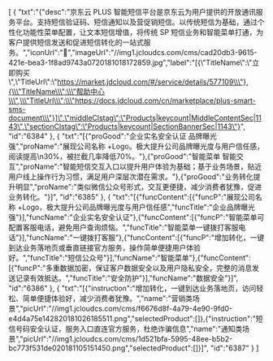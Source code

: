 [
	{
		"txt":"{\"desc\":\"京东云 PLUS 智能短信平台是京东云为用户提供的开放通讯服务平台。支持短信验证码、短信通知以及营促销短信。以传统短信为基础，通过个性化功能性菜单配置，让文本短信增值，将传统 SP 短信业务和智能菜单打通，为客户提供短信发送和促进短信转化的一站式服务。\",\"iconUrl\":\"\",\"imageUrl\":\"//img1.jcloudcs.com/cms/cad20db3-9615-421e-bea3-1f8ad9743a0720181018172859.jpg\",\"label\":\"[{\\\"TitleName\\\":\\\"立即购买\\\",\\\"TitleUrl\\\":\\\"https://market.jdcloud.com/#/service/details/577109\\\"},{\\\"TitleName\\\":\\\"帮助中心\\\",\\\"TitleUrl\\\":\\\"https://docs.jdcloud.com/cn/marketplace/plus-smart-sms-document\\\"}]\",\"middleClstag\":\"Products|keycount|MiddleContentSec|1143\",\"sectionClstag\":\"Products|keycount|SectionBannerSec|1143\"}",
		"id":"6384"
	},
	{
		"txt":"[{\"proGood\":\"企业实名安全认证  品牌曝光强\",\"proName\":\"展现公司名称 +Logo。极大提升公司品牌曝光度与用户信任感，阅读提高\\n30%，被拦截几率降低70%。\"},{\"proGood\":\"智能菜单  智能交互\",\"proName\":\"智能短信交互入口以提升用户体验为基础；基于业务场景，贴近用户线上操作行为习惯，满足用户深层次潜在需求。\"},{\"proGood\":\"业务转化提升明显\",\"proName\":\"类似微信公众号形式，交互更便捷，减少消费者犹豫，促进业务转化。\"}]",
		"id":"6385"
	},
	{
		"txt":"[{\"funcContent\":[{\"funcP\":\"展现公司名称 +Logo，极大提升公司品牌曝光度与用户信任感\",\"funcTitle\":\"企业品牌曝光强\"}],\"funcName\":\"企业实名安全认证\"},{\"funcContent\":[{\"funcP\":\"智能菜单可配置客服电话，避免用户查询烦恼。\",\"funcTitle\":\"智能菜单一键拨打客服电话\"}],\"funcName\":\"一键拨打客服\"},{\"funcContent\":[{\"funcP\":\"增加转化，一键到达业务落地页或垂直链接官方服务，操作简单便捷用户体验好。\",\"funcTitle\":\"短信公众号\"}],\"funcName\":\"智能菜单\"},{\"funcContent\":[{\"funcP\":\"多重数据加密，保证客户数据安全以及用户隐私安全，完整的消息发送记录有效抵达。\",\"funcTitle\":\"安全防护\"}],\"funcName\":\"数据安全\"}]",
		"id":"6386"
	},
	{
		"txt":"[{\"instruction\":\"增加转化，一键到达业务落地页，访问轻松、简单便捷体验好，减少消费者犹豫。\",\"name\":\"营销类场景\",\"picUrl\":\"//img1.jcloudcs.com/cms/f6676d8f-4a79-4e90-9fd0-e4d4a75e142820181026185511.png\",\"selectedProduct\":[]},{\"instruction\":\"短信号码安全认证，服务入口直连官方服务，杜绝诈骗信息\",\"name\":\"通知类场景\",\"picUrl\":\"//img1.jcloudcs.com/cms/1d521bfa-5995-48ee-b5b2-bc773f531de020181105151450.png\",\"selectedProduct\":[]}]",
		"id":"6387"
	}
]